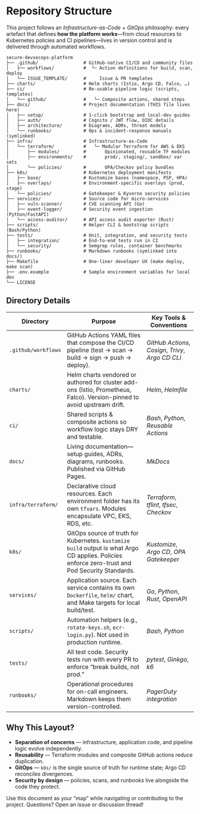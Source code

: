 # Repository Structure

This project follows an *Infrastructure-as-Code + GitOps* philosophy: every artefact that defines **how the platform works**—from cloud resources to Kubernetes policies and CI pipelines—lives in version control and is delivered through automated workflows.

```
secure-devsecops-platform
├── .github/                 # GitHub-native CI/CD and community files
│   ├── workflows/           #  └─ Action definitions for build, scan, deploy
│   └── ISSUE_TEMPLATE/      #     Issue & PR templates
├── charts/                  # Helm charts (Istio, Argo CD, Falco, …)
├── ci/                      # Re-usable pipeline logic (scripts, templates)
│   └── github/              #   └─ Composite actions, shared steps
├── docs/                    # Project documentation (THIS file lives here)
│   ├── setup/               # 1-click bootstrap and local-dev guides
│   ├── auth/                # Cognito / JWT flow, OIDC details
│   ├── architecture/        # Diagrams, ADRs, threat models
│   └── runbooks/            # Ops & incident-response manuals (symlinked)
├── infra/                   # Infrastructure-as-Code
│   └── terraform/           #   └─ Modular Terraform for AWS & EKS
│       ├── modules/         #       Opinionated, reusable TF modules
│       ├── environments/    #       prod/, staging/, sandbox/ var sets
│       └── policies/        #       OPA/Checkov policy bundles
├── k8s/                     # Kubernetes deployment manifests
│   ├── base/                # Kustomize bases (namespace, PSP, HPA)
│   ├── overlays/            # Environment-specific overlays (prod, stage)
│   └── policies/            # Gatekeeper & Kyverno security policies
├── services/                # Source code for micro-services
│   ├── vuln-scanner/        # CVE scanning API (Go)
│   ├── event-logger/        # Security event ingestion (Python/FastAPI)
│   └── access-auditor/      # API access audit exporter (Rust)
├── scripts/                 # Helper CLI & bootstrap scripts (Bash/Python)
├── tests/                   # Unit, integration, and security tests
│   ├── integration/         # End-to-end tests run in CI
│   └── security/            # Semgrep rules, container benchmarks
├── runbooks/                # Markdown runbooks (symlinked into docs/)
├── Makefile                 # One-liner developer UX (make deploy, make scan)
├── .env.example             # Sample environment variables for local dev
└── LICENSE
```

## Directory Details

| Directory | Purpose | Key Tools & Conventions |
|-----------|---------|-------------------------|
| `.github/workflows` | GitHub Actions YAML files that compose the CI/CD pipeline (test → scan → build → sign → push → deploy). | *GitHub Actions*, *Cosign*, *Trivy*, *Argo CD CLI* |
| `charts/` | Helm charts vendored or authored for cluster add-ons (Istio, Prometheus, Falco). Version-pinned to avoid upstream drift. | *Helm*, *Helmfile* |
| `ci/` | Shared scripts & composite actions so workflow logic stays DRY and testable. | *Bash*, *Python*, *Reusable Actions* |
| `docs/` | Living documentation—setup guides, ADRs, diagrams, runbooks. Published via GitHub Pages. | *MkDocs* |
| `infra/terraform/` | Declarative cloud resources. Each environment folder has its own `tfvars`. Modules encapsulate VPC, EKS, RDS, etc. | *Terraform*, *tflint*, *tfsec*, *Checkov* |
| `k8s/` | GitOps source of truth for Kubernetes. `kustomize build` output is what Argo CD applies. Policies enforce zero-trust and Pod Security Standards. | *Kustomize*, *Argo CD*, *OPA Gatekeeper* |
| `services/` | Application source. Each service contains its own `Dockerfile`, `helm/` chart, and Make targets for local build/test. | *Go*, *Python*, *Rust*, *OpenAPI* |
| `scripts/` | Automation helpers (e.g., `rotate-keys.sh`, `ecr-login.py`). Not used in production runtime. | *Bash*, *Python* |
| `tests/` | All test code. Security tests run with every PR to enforce “break builds, not prod.” | *pytest*, *Ginkgo*, *k6* |
| `runbooks/` | Operational procedures for on-call engineers. Markdown keeps them version-controlled. | *PagerDuty integration* |

## Why This Layout?

* **Separation of concerns** — infrastructure, application code, and pipeline logic evolve independently.  
* **Reusability** — Terraform modules and composite GitHub actions reduce duplication.  
* **GitOps** — `k8s/` is the single source of truth for runtime state; Argo CD reconciles divergences.  
* **Security by design** — policies, scans, and runbooks live alongside the code they protect.

Use this document as your “map” while navigating or contributing to the project. Questions? Open an issue or discussion thread!
